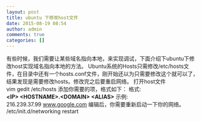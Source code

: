 ```yaml
---
layout: post
title: ubuntu 下修改host文件
date: 2015-08-19 08:54
author: admin
comments: true
categories: []
---
```

有些时候，我们需要让某些域名指向本地，来实现调试，下面介绍下ubuntu下修改host实现域名指向本地的方法。
Ubuntu系统的Hosts只需修改/etc/hosts文件，在目录中还有一个hosts.conf文件，刚开始还以为只需要修改这个就可以了，结果发现是需要修改hosts。修改完之后要重启网络。
打开host文件
vim gedit /etc/hosts
添加你需要的项，格式如下：
格式:
<b>    &lt;IP&gt; &lt;HOSTNAME&gt;.&lt;DOMAIN&gt; &lt;ALIAS&gt;</b>
示例:
216.239.37.99 www.google.com
编辑后，你需要重新启动一下你的网络。
/etc/init.d/networking restart
